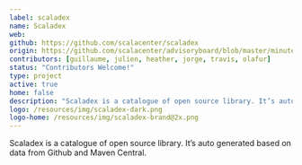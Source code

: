 ```yaml
---
label: scaladex
name: Scaladex
web:
github: https://github.com/scalacenter/scaladex
origin: https://github.com/scalacenter/advisoryboard/blob/master/minutes/001-2016-q2.md#scala-center-activities
contributors: [guillaume, julien, heather, jorge, travis, olafur]
status: "Contributors Welcome!"
type: project
active: true
home: false
description: "Scaladex is a catalogue of open source library. It’s auto generated based on data from Github and Maven Central."
logo: /resources/img/scaladex-dark.png
logo-home: /resources/img/scaladex-brand@2x.png
---
```

Scaladex is a catalogue of open source library. It’s auto generated based on data from Github and Maven Central.